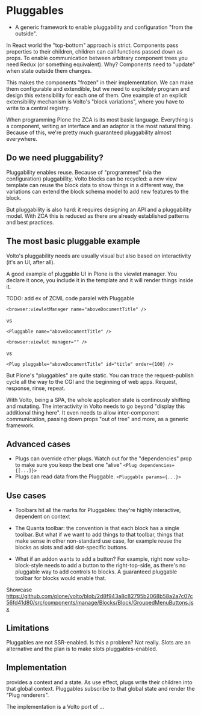 # Pluggables

- A generic framework to enable pluggability and configuration "from the
  outside".

In React world the "top-bottom" approach is strict. Components pass properties
to their children, children can call functions passed down as props. To enable
communication between arbitrary component trees you need Redux (or something
equivalent). Why? Components need to "update" when state outside them changes.

This makes the components "frozen" in their implementation. We can make them
configurable and extendible, but we need to explicitely program and design this
extensibility for each one of them. One example of an explicit extensibility
mechanism is Volto's "block variations", where you have to write to a central
registry.

When programming Plone the ZCA is its most basic language. Everything is
a component, writing an interface and an adaptor is the most natural thing.
Because of this, we're pretty much guaranteed pluggability almost everywhere.

## Do we need pluggability?

Pluggability enables reuse. Because of "programmed" (via the configuration)
pluggability, Volto blocks can be recycled: a new view template can reuse the
block data to show things in a different way, the variations can extend the
block schema model to add new features to the block.

But pluggability is also hard: it requires designing an API and a pluggability
model. With ZCA this is reduced as there are already established patterns and
best practices.

## The most basic pluggable example

Volto's pluggability needs are usually visual but also based on interactivity
(it's an UI, after all).

A good example of pluggable UI in Plone is the viewlet manager. You declare it
once, you include it in the template and it will render things inside it.

TODO: add ex of ZCML code paralel with Pluggable

```
<browser:viewletManager name="aboveDocumentTitle" />
```
vs

```
<Pluggable name="aboveDocumentTitle" />
```


```
<browser:viewlet manager="" />
```
vs
```
<Plug pluggable="aboveDocumentTitle" id="title" order={100} />
```

But Plone's "pluggables" are quite static. You can trace the request-publish
cycle all the way to the CGI and the beginning of web apps. Request, response,
rinse, repeat.

With Volto, being a SPA, the whole application state is continously shifting and
mutating. The interactivity in Volto needs to go beyond "display this
additional thing here". It even needs to allow inter-component communication,
passing down props "out of tree" and more, as a generic framework.

## Advanced cases

- Plugs can override other plugs. Watch out for the "dependencies" prop to make
  sure you keep the best one "alive" `<Plug dependencies={[...]}>`
- Plugs can read data from the Pluggable. `<Pluggable params={...}>`

## Use cases

- Toolbars hit all the marks for Pluggables: they're highly interactive,
  dependent on context

- The Quanta toolbar: the convention is that each block has a single toolbar.
  But what if we want to add things to that toolbar, things that make sense in
  other non-standard use case, for example reuse the blocks as slots and add
  slot-specific buttons.

- What if an addon wants to add a button? For example, right now
  volto-block-style needs to add a button to the right-top-side, as there's no
  pluggable way to add controls to blocks. A guaranteed pluggable toolbar for
  blocks would enable that.

Showcase
https://github.com/plone/volto/blob/2d8f943a8c82795b2068b58a2a7c07c56fd41d80/src/components/manage/Blocks/Block/GroupedMenuButtons.jsx

## Limitations

Pluggables are not SSR-enabled. Is this a problem? Not really. Slots are an
alternative and the plan is to make slots pluggables-enabled.

## Implementation

<PluggablesProvider> provides a context and a state. As use effect, plugs write
their children into that global context. Pluggables subscribe to that global
state and render the "Plug renderers".

The implementation is a Volto port of ...

